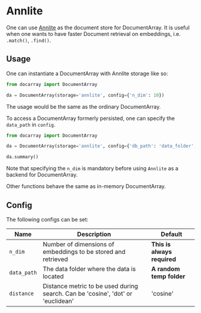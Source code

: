 # Annlite

One can use [Annlite](https://github.com/jina-ai/annlite) as the document store for DocumentArray. It is useful when one wants to have faster Document retrieval on embeddings, i.e. `.match()`, `.find()`.


## Usage

One can instantiate a DocumentArray with Annlite storage like so:

```python
from docarray import DocumentArray

da = DocumentArray(storage='annlite', config={'n_dim': 10})
```

The usage would be the same as the ordinary DocumentArray.

To access a DocumentArray formerly persisted, one can specify the `data_path` in `config`. 

```python
from docarray import DocumentArray

da = DocumentArray(storage='annlite', config={'db_path': 'data_folder', 'n_dim': 10})

da.summary()
```

Note that specifying the `n_dim` is mandatory before using `Annlite` as a backend for DocumentArray.

Other functions behave the same as in-memory DocumentArray.

## Config

The following configs can be set:

| Name                | Description                                                                     | Default                     |
|---------------------|---------------------------------------------------------------------------------|-----------------------------|
| `n_dim`             | Number of dimensions of embeddings to be stored and retrieved                   | **This is always required** |
| `data_path`         | The data folder where the data is located                                       | **A random temp folder**    |
| `distance`          | Distance metric to be used during search. Can be 'cosine', 'dot' or 'euclidean' | 'cosine'                    |
